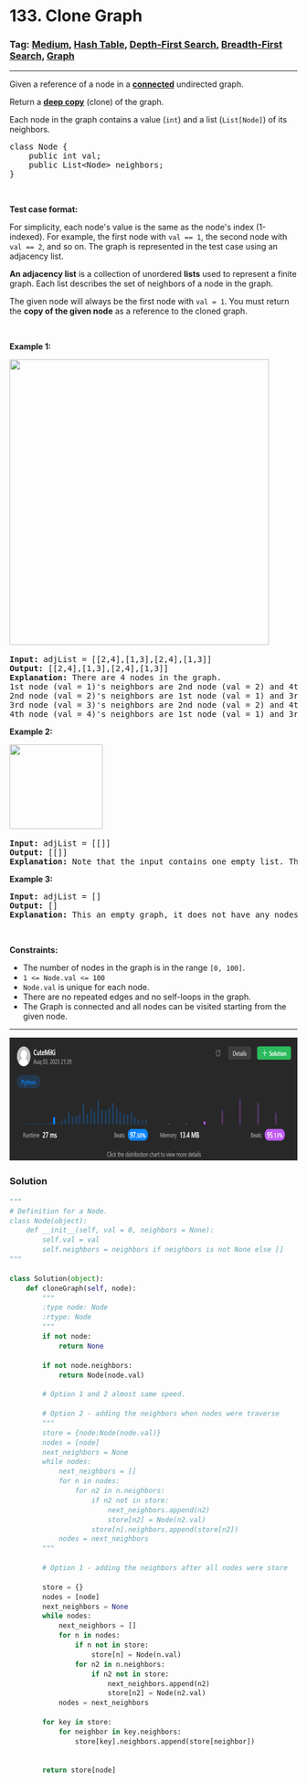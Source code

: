 # 133. Clone Graph
### Tag: [Medium](https://github.com/TheOnlyMiki/LeetCode-For-Fun/tree/main#medium-level), [Hash Table](https://github.com/TheOnlyMiki/LeetCode-For-Fun/tree/main#hash-table), [Depth-First Search](https://github.com/TheOnlyMiki/LeetCode-For-Fun/tree/main#depth-first-search), [Breadth-First Search](https://github.com/TheOnlyMiki/LeetCode-For-Fun/tree/main#breadth-first-search), [Graph](https://github.com/TheOnlyMiki/LeetCode-For-Fun/tree/main#graph)
---
<div class="px-5 pt-4"><div class="flex"></div><div class="xFUwe" data-track-load="description_content"><p>Given a reference of a node in a <strong><a href="https://en.wikipedia.org/wiki/Connectivity_(graph_theory)#Connected_graph" target="_blank">connected</a></strong> undirected graph.</p>

<p>Return a <a href="https://en.wikipedia.org/wiki/Object_copying#Deep_copy" target="_blank"><strong>deep copy</strong></a> (clone) of the graph.</p>

<p>Each node in the graph contains a value (<code>int</code>) and a list (<code>List[Node]</code>) of its neighbors.</p>

<pre>class Node {
    public int val;
    public List&lt;Node&gt; neighbors;
}
</pre>

<p>&nbsp;</p>

<p><strong>Test case format:</strong></p>

<p>For simplicity, each node's value is the same as the node's index (1-indexed). For example, the first node with <code>val == 1</code>, the second node with <code>val == 2</code>, and so on. The graph is represented in the test case using an adjacency list.</p>

<p><b>An adjacency list</b> is a collection of unordered <b>lists</b> used to represent a finite graph. Each list describes the set of neighbors of a node in the graph.</p>

<p>The given node will always be the first node with <code>val = 1</code>. You must return the <strong>copy of the given node</strong> as a reference to the cloned graph.</p>

<p>&nbsp;</p>
<p><strong class="example">Example 1:</strong></p>
<img alt="" src="https://assets.leetcode.com/uploads/2019/11/04/133_clone_graph_question.png" style="width: 454px; height: 500px;">
<pre><strong>Input:</strong> adjList = [[2,4],[1,3],[2,4],[1,3]]
<strong>Output:</strong> [[2,4],[1,3],[2,4],[1,3]]
<strong>Explanation:</strong> There are 4 nodes in the graph.
1st node (val = 1)'s neighbors are 2nd node (val = 2) and 4th node (val = 4).
2nd node (val = 2)'s neighbors are 1st node (val = 1) and 3rd node (val = 3).
3rd node (val = 3)'s neighbors are 2nd node (val = 2) and 4th node (val = 4).
4th node (val = 4)'s neighbors are 1st node (val = 1) and 3rd node (val = 3).
</pre>

<p><strong class="example">Example 2:</strong></p>
<img alt="" src="https://assets.leetcode.com/uploads/2020/01/07/graph.png" style="width: 163px; height: 148px;">
<pre><strong>Input:</strong> adjList = [[]]
<strong>Output:</strong> [[]]
<strong>Explanation:</strong> Note that the input contains one empty list. The graph consists of only one node with val = 1 and it does not have any neighbors.
</pre>

<p><strong class="example">Example 3:</strong></p>

<pre><strong>Input:</strong> adjList = []
<strong>Output:</strong> []
<strong>Explanation:</strong> This an empty graph, it does not have any nodes.
</pre>

<p>&nbsp;</p>
<p><strong>Constraints:</strong></p>

<ul>
	<li>The number of nodes in the graph is in the range <code>[0, 100]</code>.</li>
	<li><code>1 &lt;= Node.val &lt;= 100</code></li>
	<li><code>Node.val</code> is unique for each node.</li>
	<li>There are no repeated edges and no self-loops in the graph.</li>
	<li>The Graph is connected and all nodes can be visited starting from the given node.</li>
</ul>
</div></div>

---
<img src="Submit.png" width="700" height="215" />

### Solution

```python
"""
# Definition for a Node.
class Node(object):
    def __init__(self, val = 0, neighbors = None):
        self.val = val
        self.neighbors = neighbors if neighbors is not None else []
"""

class Solution(object):
    def cloneGraph(self, node):
        """
        :type node: Node
        :rtype: Node
        """
        if not node:
            return None

        if not node.neighbors:
            return Node(node.val)

        # Option 1 and 2 almost same speed.

        # Option 2 - adding the neighbors when nodes were traverse
        """
        store = {node:Node(node.val)}
        nodes = [node]
        next_neighbors = None
        while nodes:
            next_neighbors = []
            for n in nodes:
                for n2 in n.neighbors:
                    if n2 not in store:
                        next_neighbors.append(n2)
                        store[n2] = Node(n2.val)
                    store[n].neighbors.append(store[n2])
            nodes = next_neighbors
        """

        # Option 1 - adding the neighbors after all nodes were store
        
        store = {}
        nodes = [node]
        next_neighbors = None
        while nodes:
            next_neighbors = []
            for n in nodes:
                if n not in store:
                    store[n] = Node(n.val)
                for n2 in n.neighbors:
                    if n2 not in store:
                        next_neighbors.append(n2)
                        store[n2] = Node(n2.val)
            nodes = next_neighbors

        for key in store:
            for neighbor in key.neighbors:
                store[key].neighbors.append(store[neighbor])
        

        return store[node]
```
